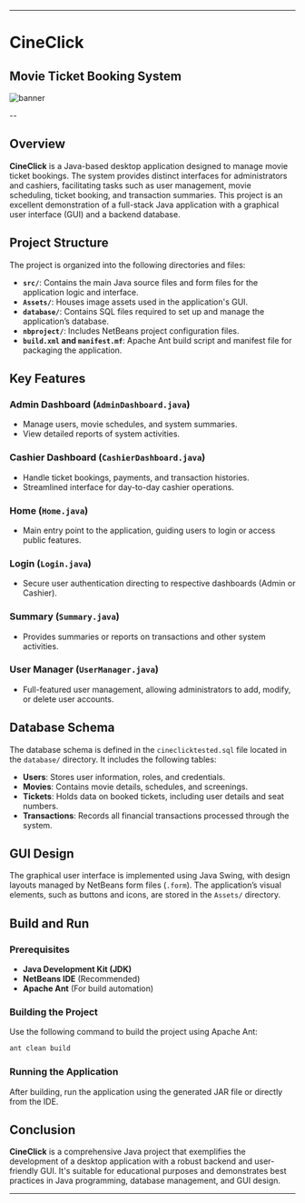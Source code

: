 
---

# CineClick 
## Movie Ticket Booking System

![banner](https://github.com/user-attachments/assets/616baa7b-50bd-4f5f-9bfd-2be85d52534d)

--
## Overview

**CineClick** is a Java-based desktop application designed to manage movie ticket bookings. The system provides distinct interfaces for administrators and cashiers, facilitating tasks such as user management, movie scheduling, ticket booking, and transaction summaries. This project is an excellent demonstration of a full-stack Java application with a graphical user interface (GUI) and a backend database.

## Project Structure

The project is organized into the following directories and files:

- **`src/`**: Contains the main Java source files and form files for the application logic and interface.
- **`Assets/`**: Houses image assets used in the application's GUI.
- **`database/`**: Contains SQL files required to set up and manage the application’s database.
- **`nbproject/`**: Includes NetBeans project configuration files.
- **`build.xml` and `manifest.mf`**: Apache Ant build script and manifest file for packaging the application.

## Key Features

### Admin Dashboard (`AdminDashboard.java`)
- Manage users, movie schedules, and system summaries.
- View detailed reports of system activities.

### Cashier Dashboard (`CashierDashboard.java`)
- Handle ticket bookings, payments, and transaction histories.
- Streamlined interface for day-to-day cashier operations.

### Home (`Home.java`)
- Main entry point to the application, guiding users to login or access public features.

### Login (`Login.java`)
- Secure user authentication directing to respective dashboards (Admin or Cashier).

### Summary (`Summary.java`)
- Provides summaries or reports on transactions and other system activities.

### User Manager (`UserManager.java`)
- Full-featured user management, allowing administrators to add, modify, or delete user accounts.

## Database Schema

The database schema is defined in the `cineclicktested.sql` file located in the `database/` directory. It includes the following tables:

- **Users**: Stores user information, roles, and credentials.
- **Movies**: Contains movie details, schedules, and screenings.
- **Tickets**: Holds data on booked tickets, including user details and seat numbers.
- **Transactions**: Records all financial transactions processed through the system.

## GUI Design

The graphical user interface is implemented using Java Swing, with design layouts managed by NetBeans form files (`.form`). The application’s visual elements, such as buttons and icons, are stored in the `Assets/` directory.

## Build and Run

### Prerequisites
- **Java Development Kit (JDK)**
- **NetBeans IDE** (Recommended)
- **Apache Ant** (For build automation)

### Building the Project
Use the following command to build the project using Apache Ant:

```bash
ant clean build
```

### Running the Application
After building, run the application using the generated JAR file or directly from the IDE.

## Conclusion

**CineClick** is a comprehensive Java project that exemplifies the development of a desktop application with a robust backend and user-friendly GUI. It's suitable for educational purposes and demonstrates best practices in Java programming, database management, and GUI design.

---

